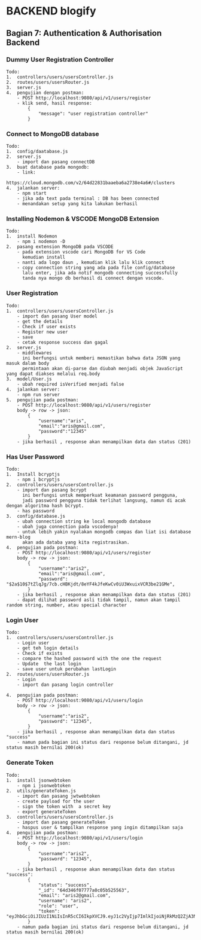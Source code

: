 # BACKEND blogify

## Bagian 7: Authentication & Authorisation Backend

### Dummy User Registration Controller

    Todo:
    1.  controllers/users/usersController.js
    2.  routes/users/usersRouter.js
    3.  server.js
    4.  pengujian dengan postman:
        - POST http://localhost:9080/api/v1/users/register
        - klik send, hasil response:
            {
                "message": "user registration controller"
            }

### Connect to MongoDB database

    Todo:
    1.  config/daatabase.js
    2.  server.js
        - import dan pasang connectDB
    3.  buat database pada mongodb:
        - link:
            https://cloud.mongodb.com/v2/64d22831baaeba6a2738e4a6#/clusters
    4.  jalankan server:
        - npm start
        - jika ada text pada terminal : DB has been connected
        - menandakan setup yang kita lakukan berhasil

### Installing Nodemon & VSCODE MongoDB Extension

    Todo:
    1.  install Nodemon
        - npm i nodemon -D
    2.  pasang extension MongoDB pada VSCODE
        - pada extension vscode cari MongoDB for VS Code
          kemudian install
        - nanti ada logo daun , kemudian klik lalu klik connect
        - copy connection string yang ada pada file config/database
          lalu enter, jika ada notif mongodb connecting successfully
          tanda nya mongo db berhasil di connect dengan vscode.

### User Registration

    Todo:
    1.  controllers/users/usersController.js
        - import dan pasang User model
        - get the details
        - Check if user exists
        - Register new user
        - save
        - cetak response success dan gagal
    2.  server.js
        - middlewares
          ini berfungsi untuk memberi memastikan bahwa data JSON yang masuk dalam body
          permintaan akan di-parse dan diubah menjadi objek JavaScript yang dapat diakses melalui req.body
    3.  model/User.js
        - ubah required isVerified menjadi false
    4.  jalankan server:
        - npm run server
    5.  pengujian pada postman:
        - POST http://localhost:9080/api/v1/users/register
        body -> row -> json:
            {
                "username":"aris",
                "email":"aris@gmail.com",
                "password":"12345"
            }
        - jika berhasil , response akan menampilkan data dan status (201)

### Has User Password

    Todo:
    1.  Install bcryptjs
        - npm i bcryptjs
    2.  controllers/users/usersController.js
        - import dan pasang bcrypt
          ini berfungsi untuk memperkuat keamanan password pengguna,
          jadi password pengguna tidak terlihat langsung, namun di acak dengan algoritma hash bcrypt.
        - has password
    3.  config/database.js
        - ubah connection string ke local mongodb database
        - ubah juga connection pada vscodenya!
        - untuk lebih yakin nyalakan mongodb compas dan liat isi database mern-blog
          akan ada databa yang kita registrasikan.
    4.  pengujian pada postman:
        - POST http://localhost:9080/api/v1/users/register
        body -> row -> json:
            {
                "username":"aris2",
                "email":"aris@gmail.com",
                "password": "$2a$10$7tZlqJg/7cb.cHBKjdt/8eYF4kJfeKwCv0iU3WxuixVCR3be21GMe",
            }
        - jika berhasil , response akan menampilkan data dan status (201)
        - dapat dilihat password asli tidak tampil, namun akan tampil random string, number, atau special character

### Login User

    Todo:
    1.  controllers/users/usersController.js
        - Login user
        - get teh login details
        - Check if exists
        - compare the hashed password with the one the request
        - Update  the last login
        - save user untuk perubahan lastLogin
    2.  routes/users/usersRouter.js
        - Login
        - import dan pasang login controller

    4.  pengujian pada postman:
        - POST http://localhost:9080/api/v1/users/login
        body -> row -> json:
            {
                "username":"aris2",
                "password": "12345",
            }
        - jika berhasil , response akan menampilkan data dan status "success"
        - namun pada bagian ini status dari response belum ditangani, jd status masih bernilai 200(ok)

### Generate Token

    Todo:
    1.  install jsonwebtoken
        - npm i jsonwebtoken
    2.  utils/generateToken.js
        - import dan pasang jwtwebtoken
        - create payload for the user
        - sign the token with  a secret key
        - export generateToken
    3.  controllers/users/usersController.js
        - import dan pasang generateToken
        - haspus user & tampilkan response yang ingin ditampilkan saja
    4.  pengujian pada postman:
        - POST http://localhost:9080/api/v1/users/login
        body -> row -> json:
            {
                "username":"aris2",
                "password": "12345",
            }
        - jika berhasil , response akan menampilkan data dan status "success":
            {
                "status": "success",
                "_id": "64d346f07777a0c05b525563",
                "email": "aris2@gmail.com",
                "username": "aris2",
                "role": "user",
                "token": "eyJhbGciOiJIUzI1NiIsInR5cCI6IkpXVCJ9.eyJ1c2VyIjp7ImlkIjoiNjRkMzQ2ZjA3Nzc3YTBjMDViNTI1NTYzIn0sImlhdCI6MTY5MTU3NDAzNywiZXhwIjoxNjkxNjEwMDM3fQ.XFLwTEdbHlCdtDSIqjl6P3CD9OAjqXDEFRHBT6B556s"
            }
        - namun pada bagian ini status dari response belum ditangani, jd status masih bernilai 200(ok)
